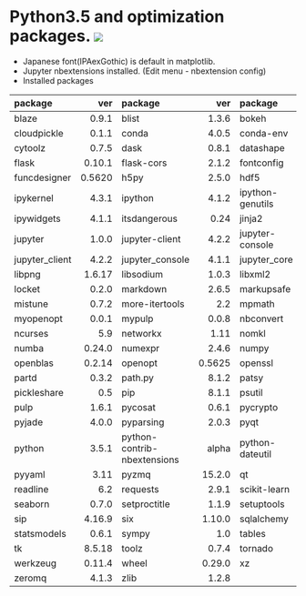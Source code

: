 Python3.5 and optimization packages. [![](https://badge.imagelayers.io/tsutomu7/opt-python:latest.svg)](https://imagelayers.io/?images=tsutomu7/opt-python:latest)
======

- Japanese font(IPAexGothic) is default in matplotlib.
- Jupyter nbextensions installed. (Edit menu - nbextension config)
- Installed packages

package|ver|package|ver|package|ver|package|ver
:--|--:|:--|--:|:--|--:|:--|--:
blaze|0.9.1|blist|1.3.6|bokeh|0.11.1|chest|0.2.3
cloudpickle|0.1.1|conda|4.0.5|conda-env|2.4.5|cycler|0.10.0
cytoolz|0.7.5|dask|0.8.1|datashape|0.5.1|decorator|4.0.9
flask|0.10.1|flask-cors|2.1.2|fontconfig|2.11.1|freetype|2.5.5
funcdesigner|0.5620|h5py|2.5.0|hdf5|1.8.15.1|heapdict|1.0.0
ipykernel|4.3.1|ipython|4.1.2|ipython-genutils|0.1.0|ipython_genutils|0.1.0
ipywidgets|4.1.1|itsdangerous|0.24|jinja2|2.8|jsonschema|2.4.0
jupyter|1.0.0|jupyter-client|4.2.2|jupyter-console|4.1.1|jupyter-core|4.1.0
jupyter_client|4.2.2|jupyter_console|4.1.1|jupyter_core|4.1.0|libgfortran|3.0
libpng|1.6.17|libsodium|1.0.3|libxml2|2.9.2|llvmlite|0.9.0
locket|0.2.0|markdown|2.6.5|markupsafe|0.23|matplotlib|1.5.1
mistune|0.7.2|more-itertools|2.2|mpmath|0.19|multipledispatch|0.4.8
myopenopt|0.0.1|mypulp|0.0.8|nbconvert|4.1.0|nbformat|4.0.1
ncurses|5.9|networkx|1.11|nomkl|1.0|notebook|4.1.0
numba|0.24.0|numexpr|2.4.6|numpy|1.10.4|odo|0.4.2
openblas|0.2.14|openopt|0.5625|openssl|1.0.2g|pandas|0.17.1
partd|0.3.2|path.py|8.1.2|patsy|0.4.0|pexpect|3.3
pickleshare|0.5|pip|8.1.1|psutil|4.1.0|ptyprocess|0.5
pulp|1.6.1|pycosat|0.6.1|pycrypto|2.6.1|pygments|2.1.1
pyjade|4.0.0|pyparsing|2.0.3|pyqt|4.11.4|pytables|3.2.2
python|3.5.1|python-contrib-nbextensions|alpha|python-dateutil|2.5.0|pytz|2016.1
pyyaml|3.11|pyzmq|15.2.0|qt|4.8.7|qtconsole|4.1.1
readline|6.2|requests|2.9.1|scikit-learn|0.17.1|scipy|0.17.0
seaborn|0.7.0|setproctitle|1.1.9|setuptools|20.3|simplegeneric|0.8.1
sip|4.16.9|six|1.10.0|sqlalchemy|1.0.12|sqlite|3.9.2
statsmodels|0.6.1|sympy|1.0|tables|3.2.2|terminado|0.5
tk|8.5.18|toolz|0.7.4|tornado|4.3|traitlets|4.1.0
werkzeug|0.11.4|wheel|0.29.0|xz|5.0.5|yaml|0.1.6
zeromq|4.1.3|zlib|1.2.8||||
